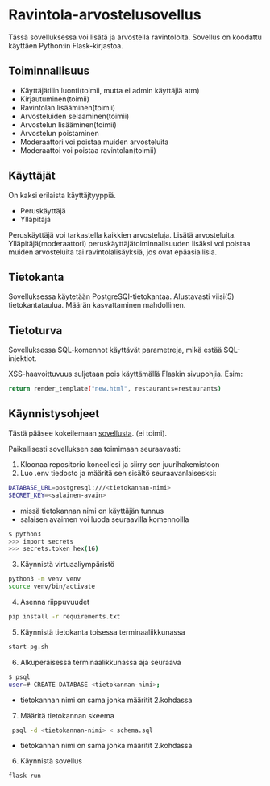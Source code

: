 # Ravintola-arvostelusovellus

Tässä sovelluksessa voi lisätä ja arvostella ravintoloita.
Sovellus on koodattu käyttäen Python:in Flask-kirjastoa.

## Toiminnallisuus

- Käyttäjätilin luonti(toimii, mutta ei admin käyttäjiä atm)
- Kirjautuminen(toimii)
- Ravintolan lisääminen(toimii)
- Arvosteluiden selaaminen(toimii)
- Arvostelun lisääminen(toimii)
- Arvostelun poistaminen
- Moderaattori voi poistaa muiden arvosteluita
- Moderaattoi voi poistaa ravintolan(toimii)

## Käyttäjät 

On kaksi erilaista käyttäjtyyppiä. 

- Peruskäyttäjä
- Ylläpitäjä

Peruskäyttäjä voi tarkastella kaikkien arvosteluja. Lisätä arvosteluita.
Ylläpitäjä(moderaattori) peruskäyttäjätoiminnalisuuden lisäksi voi poistaa muiden arvosteluita tai ravintolalisäyksiä, jos ovat epäasiallisia.

## Tietokanta

Sovelluksessa käytetään PostgreSQl-tietokantaa. Alustavasti viisi(5) tietokantataulua. Määrän kasvattaminen mahdollinen.

## Tietoturva

Sovelluksessa SQL-komennot käyttävät parametreja, mikä estää SQL-injektiot.

XSS-haavoittuvuus suljetaan pois käyttämällä Flaskin sivupohjia. Esim:

```bash
return render_template("new.html", restaurants=restaurants)
```

## Käynnistysohjeet

Tästä pääsee kokeilemaan [sovellusta](https://ravintola-arvostelu.fly.dev/). (ei toimi). 

Paikallisesti sovelluksen saa toimimaan seuraavasti:

1. Kloonaa repositorio koneellesi ja siirry sen juurihakemistoon
2. Luo .env tiedosto ja määritä sen sisältö seuraavanlaisesksi:

```bash
DATABASE_URL=postgresql:///<tietokannan-nimi>
SECRET_KEY=<salainen-avain>
```
- missä tietokannan nimi on käyttäjän tunnus
- salaisen avaimen voi luoda seuraavilla komennoilla

```bash
$ python3
>>> import secrets
>>> secrets.token_hex(16)
```

3. Käynnistä virtuaaliympäristö

```bash
python3 -m venv venv
source venv/bin/activate
```
4. Asenna riippuvuudet

```bash
pip install -r requirements.txt
```
5. Käynnistä tietokanta toisessa terminaaliikkunassa

```bash
start-pg.sh
```
6. Alkuperäisessä terminaalikkunassa aja seuraava

```bash
$ psql
user=# CREATE DATABASE <tietokannan-nimi>;
```
- tietokannan nimi on sama jonka määritit 2.kohdassa

7. Määritä tietokannan skeema

```bash
 psql -d <tietokannan-nimi> < schema.sql
```
- tietokannan nimi on sama jonka määritit 2.kohdassa

6. Käynnistä sovellus

```bash
flask run
```


